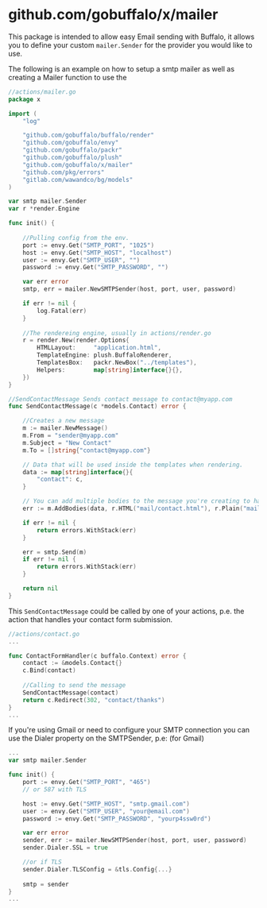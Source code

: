 # github.com/gobuffalo/x/mailer

This package is intended to allow easy Email sending with Buffalo, it allows you to define your custom `mailer.Sender` for the provider you would like to use.

The following is an example on how to setup a smtp mailer as well as creating a Mailer function to use the 

```go
//actions/mailer.go
package x

import (
	"log"

	"github.com/gobuffalo/buffalo/render"
	"github.com/gobuffalo/envy"
	"github.com/gobuffalo/packr"
	"github.com/gobuffalo/plush"
	"github.com/gobuffalo/x/mailer"
	"github.com/pkg/errors"
	"gitlab.com/wawandco/bg/models"
)

var smtp mailer.Sender
var r *render.Engine

func init() {
	
	//Pulling config from the env.
	port := envy.Get("SMTP_PORT", "1025")
	host := envy.Get("SMTP_HOST", "localhost")
	user := envy.Get("SMTP_USER", "")
	password := envy.Get("SMTP_PASSWORD", "")

	var err error
	smtp, err = mailer.NewSMTPSender(host, port, user, password)

	if err != nil {
		log.Fatal(err)
	}
	
	//The rendereing engine, usually in actions/render.go
	r = render.New(render.Options{
		HTMLLayout:     "application.html",
		TemplateEngine: plush.BuffaloRenderer,
		TemplatesBox:   packr.NewBox("../templates"),
		Helpers:        map[string]interface{}{},
	})
}

//SendContactMessage Sends contact message to contact@myapp.com
func SendContactMessage(c *models.Contact) error {

	//Creates a new message
	m := mailer.NewMessage()
	m.From = "sender@myapp.com"
	m.Subject = "New Contact"
	m.To = []string{"contact@myapp.com"}

	// Data that will be used inside the templates when rendering.
	data := map[string]interface{}{
		"contact": c,
	}

	// You can add multiple bodies to the message you're creating to have content-types alternatives.
	err := m.AddBodies(data, r.HTML("mail/contact.html"), r.Plain("mail/contact.txt"))

	if err != nil {
		return errors.WithStack(err)
	}

	err = smtp.Send(m)
	if err != nil {
		return errors.WithStack(err)
	}

	return nil
}

```

This `SendContactMessage` could be called by one of your actions, p.e. the action that handles your contact form submission.

```go
//actions/contact.go
...

func ContactFormHandler(c buffalo.Context) error {
    contact := &models.Contact{}
    c.Bind(contact)
    
    //Calling to send the message
    SendContactMessage(contact)
    return c.Redirect(302, "contact/thanks")
}
...
```

If you're using Gmail or need to configure your SMTP connection you can use the Dialer property on the SMTPSender, p.e: (for Gmail)

```go
...
var smtp mailer.Sender

func init() {
    port := envy.Get("SMTP_PORT", "465") 
    // or 587 with TLS 

	host := envy.Get("SMTP_HOST", "smtp.gmail.com")
	user := envy.Get("SMTP_USER", "your@email.com")
	password := envy.Get("SMTP_PASSWORD", "yourp4ssw0rd")

	var err error
	sender, err := mailer.NewSMTPSender(host, port, user, password)
	sender.Dialer.SSL = true

    //or if TLS
    sender.Dialer.TLSConfig = &tls.Config{...}
    
    smtp = sender
}
...
```